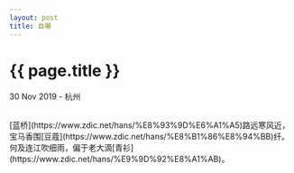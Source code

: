 ```yaml
---
layout: post
title: 自嘲
---
```


{{ page.title }}
================

<p class="meta">30 Nov 2019 - 杭州</p>
<br>
[蓝桥](https://www.zdic.net/hans/%E8%93%9D%E6%A1%A5)路远寒风近，宝马香围[豆蔻](https://www.zdic.net/hans/%E8%B1%86%E8%94%BB)纤。  
何及连江吹细雨，偏于老大滴[青衫](https://www.zdic.net/hans/%E9%9D%92%E8%A1%AB)。  

<br>